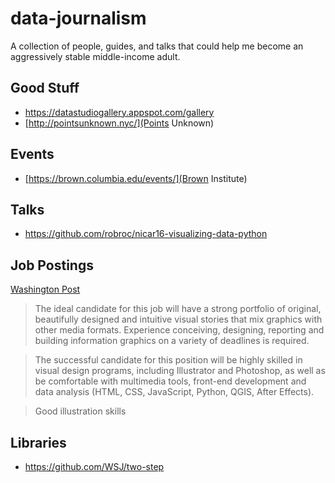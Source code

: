 # data-journalism
A collection of people, guides, and talks that could help me become an aggressively stable middle-income adult.

## Good Stuff

- https://datastudiogallery.appspot.com/gallery
- [http://pointsunknown.nyc/](Points Unknown)

## Events

- [https://brown.columbia.edu/events/](Brown Institute)

## Talks

- https://github.com/robroc/nicar16-visualizing-data-python

## Job Postings

[Washington Post](http://washpostpr.tumblr.com/post/176949934717/job-posting-graphics-reporter)

> The ideal candidate for this job will have a strong portfolio of original, beautifully designed and intuitive visual stories that mix graphics with other media formats. Experience conceiving, designing, reporting and building information graphics on a variety of deadlines is required.

> The successful candidate for this position will be highly skilled in visual design programs, including Illustrator and Photoshop, as well as be comfortable with multimedia tools, front-end development and data analysis (HTML, CSS, JavaScript, Python, QGIS, After Effects).

> Good illustration skills 

## Libraries

- https://github.com/WSJ/two-step
